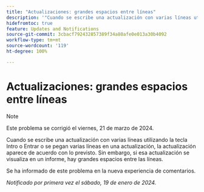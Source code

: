 ```yaml
---
title: "Actualizaciones: grandes espacios entre líneas"
description: '"Cuando se escribe una actualización con varias líneas utilizando la tecla Entrar o Intro o se pegan varias líneas en una actualización, la actualización aparece de acuerdo con lo previsto. Sin embargo, si se visualiza esa actualización en un informe, hay grandes espacios entre las líneas".'
hidefromtoc: true
feature: Updates and Notifications
source-git-commit: 3cbacf792432857389f34a80afe0e013a30b4092
workflow-type: tm+mt
source-wordcount: '119'
ht-degree: 100%

---
```



# Actualizaciones: grandes espacios entre líneas

>[!NOTE]
>
>Este problema se corrigió el viernes, 21 de marzo de 2024.

Cuando se escribe una actualización con varias líneas utilizando la tecla Intro o Entrar o se pegan varias líneas en una actualización, la actualización aparece de acuerdo con lo previsto. Sin embargo, si esa actualización se visualiza en un informe, hay grandes espacios entre las líneas.

Se ha informado de este problema en la nueva experiencia de comentarios.

_Notificado por primera vez el sábado, 19 de enero de 2024._
